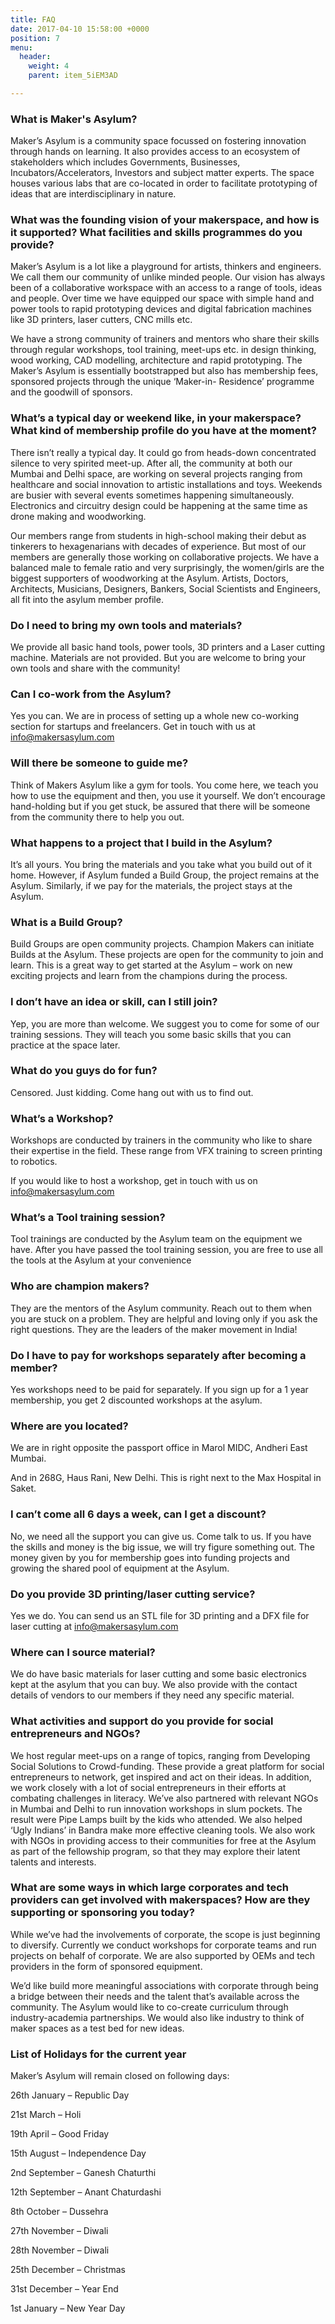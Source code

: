```yaml
---
title: FAQ
date: 2017-04-10 15:58:00 +0000
position: 7
menu:
  header:
    weight: 4
    parent: item_5iEM3AD

---
```

### What is Maker's Asylum?

Maker’s Asylum is a community space focussed on fostering innovation through hands on learning. It also provides access to an ecosystem of stakeholders which includes Governments, Businesses, Incubators/Accelerators, Investors and subject matter experts. The space houses various labs that are co-located in order to facilitate prototyping of ideas that are interdisciplinary in nature.

### What was the founding vision of your makerspace, and how is it supported? What facilities and skills programmes do you provide?

Maker’s Asylum is a lot like a playground for artists, thinkers and engineers. We call them our community of unlike minded people. Our vision has always been of a collaborative workspace with an access to a range of tools, ideas and people. Over time we have equipped our space with simple hand and power tools to rapid prototyping devices and digital fabrication machines like 3D printers, laser cutters, CNC mills etc.

We have a strong community of trainers and mentors who share their skills through regular workshops, tool training, meet-ups etc. in design thinking, wood working, CAD modelling, architecture and rapid prototyping. The Maker’s Asylum is essentially bootstrapped but also has membership fees, sponsored projects through the unique ‘Maker-in- Residence’ programme and the goodwill of sponsors.

### What’s a typical day or weekend like, in your makerspace? What kind of membership profile do you have at the moment?

There isn’t really a typical day. It could go from heads-down concentrated silence to very spirited meet-up. After all, the community at both our Mumbai and Delhi space, are working on several projects ranging from healthcare and social innovation to artistic installations and toys. Weekends are busier with several events sometimes happening simultaneously. Electronics and circuitry design could be happening at the same time as drone making and woodworking.

Our members range from students in high-school making their debut as tinkerers to hexagenarians with decades of experience. But most of our members are generally those working on collaborative projects. We have a balanced male to female ratio and very surprisingly, the women/girls are the biggest supporters of woodworking at the Asylum. Artists, Doctors, Architects, Musicians, Designers, Bankers, Social Scientists and Engineers, all fit into the asylum member profile.

### Do I need to bring my own tools and materials?

We provide all basic hand tools, power tools, 3D printers and a Laser cutting machine. Materials are not provided. But you are welcome to bring your own tools and share with the community!

### Can I co-work from the Asylum?

Yes you can. We are in process of setting up a whole new co-working section for startups and freelancers. Get in touch with us at info@makersasylum.com

### Will there be someone to guide me?

Think of Makers Asylum like a gym for tools. You come here, we teach you how to use the equipment and then, you use it yourself. We don’t encourage hand-holding but if you get stuck, be assured that there will be someone from the community there to help you out.

### What happens to a project that I build in the Asylum?

It’s all yours. You bring the materials and you take what you build out of it home. However, if Asylum funded a Build Group, the project remains at the Asylum. Similarly, if we pay for the materials, the project stays at the Asylum.

### What is a Build Group?

Build Groups are open community projects. Champion Makers can initiate Builds at the Asylum. These projects are open for the community to join and learn. This is a great way to get started at the Asylum – work on new exciting projects and learn from the champions during the process.

### I don’t have an idea or skill, can I still join?

Yep, you are more than welcome. We suggest you to come for some of our training sessions. They will teach you some basic skills that you can practice at the space later.

### What do you guys do for fun?

Censored. Just kidding. Come hang out with us to find out.

### What’s a Workshop?

Workshops are conducted by trainers in the community who like to share their expertise in the field. These range from VFX training to screen printing to robotics.

If you would like to host a workshop, get in touch with us on info@makersasylum.com

### What’s a Tool training session?

Tool trainings are conducted by the Asylum team on the equipment we have. After you have passed the tool training session, you are free to use all the tools at the Asylum at your convenience

### Who are champion makers?

They are the mentors of the Asylum community. Reach out to them when you are stuck on a problem. They are helpful and loving only if you ask the right questions. They are the leaders of the maker movement in India!

### Do I have to pay for workshops separately after becoming a member?

Yes workshops need to be paid for separately. If you sign up for a 1 year membership, you get 2 discounted workshops at the asylum.

### Where are you located?

We are in right opposite the passport office in Marol MIDC, Andheri East Mumbai.

And in 268G, Haus Rani, New Delhi. This is right next to the Max Hospital in Saket.

### I can’t come all 6 days a week, can I get a discount?

No, we need all the support you can give us. Come talk to us. If you have the skills and money is the big issue, we will try figure something out. The money given by you for membership goes into funding projects and growing the shared pool of equipment at the Asylum.

### Do you provide 3D printing/laser cutting service?

Yes we do. You can send us an STL file for 3D printing and a DFX file for laser cutting at info@makersasylum.com

### Where can I source material?

We do have basic materials for laser cutting and some basic electronics kept at the asylum that you can buy. We also provide with the contact details of vendors to our members if they need any specific material.

### What activities and support do you provide for social entrepreneurs and NGOs?

We host regular meet-ups on a range of topics, ranging from Developing Social Solutions to Crowd-funding. These provide a great platform for social entrepreneurs to network, get inspired and act on their ideas. In addition, we work closely with a lot of social entrepreneurs in their efforts at combating challenges in literacy. We’ve also partnered with relevant NGOs in Mumbai and Delhi to run innovation workshops in slum pockets. The result were Pipe Lamps built by the kids who attended. We also helped ‘Ugly Indians’ in Bandra make more effective cleaning tools.  We also work with NGOs in providing access to their communities for free at the Asylum as part of the fellowship program, so that they may explore their latent talents and interests.

### What are some ways in which large corporates and tech providers can get involved with makerspaces? How are they supporting or sponsoring you today?

While we’ve had the involvements of corporate, the scope is just beginning to diversify. Currently we conduct workshops for corporate teams and run projects on behalf of corporate. We are also supported by OEMs and tech providers in the form of sponsored equipment.

We’d like build more meaningful associations with corporate through being a bridge between their needs and the talent that’s available across the community. The Asylum would like to co-create curriculum through industry-academia partnerships. We would also like industry to think of maker spaces as a test bed for new ideas.

### List of Holidays for the current year

Maker’s Asylum will remain closed on following days:

26th January – Republic Day

21st March – Holi

19th April – Good Friday

15th August – Independence Day

2nd September – Ganesh Chaturthi

12th September – Anant Chaturdashi

8th October – Dussehra

27th November – Diwali

28th November – Diwali

25th December – Christmas

31st December – Year End

1st January – New Year Day